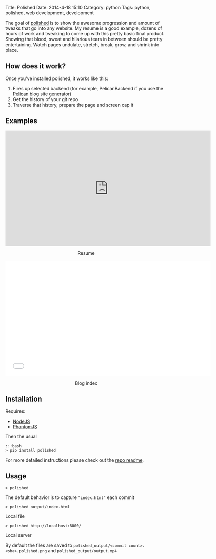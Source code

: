 Title: Polished
Date: 2014-4-18 15:10
Category: python
Tags: python, polished, web development, development

The goal of [polished](http://github.com/ckcollab/polished) is to show the awesome progression and amount of tweaks that go into any website. My resume
is a good example, dozens of hours of work and tweaking to come up with this pretty basic final product. Showing that
blood, sweat and hilarious tears in between should be pretty entertaining. Watch pages undulate, stretch, break,
grow, and shrink into place.


## How does it work?

Once you've installed polished, it works like this:
1. Fires up selected backend (for example, PelicanBackend if you use the [Pelican](https://github.com/getpelican/pelican) blog site generator)
2. Get the history of your git repo
3. Traverse that history, prepare the page and screen cap it

## Examples

<iframe width="640" height="360" class="youtube" src="https://www.youtube-nocookie.com/embed/J4sBUXP7zoo?rel=0" frameborder="0" allowfullscreen></iframe>
<p align="center">
Resume
</p>

<iframe width="640" height="360" class="youtube" src="//www.youtube-nocookie.com/embed/aVm0rIgwluw?rel=0" frameborder="0" allowfullscreen></iframe>
<p align="center">
Blog index
</p>

## Installation

Requires:

* [NodeJS](http://nodejs.org/)
* [PhantomJS](http://phantomjs.org/)

Then the usual


    :::bash
    > pip install polished


For more detailed instructions please check out the [repo readme](https://github.com/ckcollab/polished).

## Usage

    > polished

The default behavior is to capture `"index.html"` each commit

    > polished output/index.html

Local file

    > polished http://localhost:8000/

Local server


By default the files are saved to `polished_output/<commit count>.<sha>.polished.png` and `polished_output/output.mp4`

